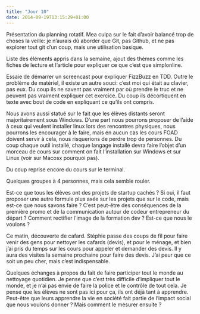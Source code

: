 ```yaml
---
title: "Jour 10"
date: 2014-09-19T13:15:29+01:00
---
```


Présentation du planning rotatif. Mea culpa sur le fait d’avoir balancé trop de
choses la veille: je n’aurais dû aborder que Git, pas Github, et ne pas
explorer tout git d’un coup, mais une utilisation basique.

Liste des éléments appris dans la semaine, ajout des thèmes comme les fiches de
lecture et l’article pour expliquer ce que c’est que simplonline.

Essaie de démarrer un screencast pour expliquer FizzBuzz en TDD. Outre le
problème de matériel, il existe un autre souci: c’est moi qui était au clavier,
pas eux. Du coup ils ne savent pas vraiment par où prendre le truc et ne
peuvent pas vraiment expliquer cet exercice. Du coup ils décortiquent en texte
avec bout de code en expliquant ce qu’ils ont compris.

Nous avons aussi statué sur le fait que les élèves distants seront
majoritairement sous Windows. D’une part nous pourrons proposer de l’aide à
ceux qui veulent installer linux lors des rencontres physiques, nous pourrons
les encourager à le faire, mais en aucun cas les cours FOAD doivent servir à
cela, nous risquerions de perdre trop de personnes. Du coup chaque outil
installé, chaque langage installé devra faire l’objet d’un morceau de cours sur
comment on fait l’installation sur Windows et sur Linux (voir sur Macosx
pourquoi pas).

Du coup reprise encore du cours sur le terminal.

Quelques groupes à 4 personnes, mais cela semble rouler.

Est-ce que tous les élèves ont des projets de startup cachés ? Si oui, il faut
proposer une autre formule plus axée sur les projets que sur le code, mais
est-ce que nous savons faire ? C’est peut-être des conséquences de la première
promo et de la communication autour de codeur entrepreneur du départ ? Comment
rectifier l’image de la formation dev ? Est-ce que nous le voulons ?

Ce matin, découverte de cafard. Stéphie passe des coups de fil pour faire venir
des gens pour nettoyer les cafards (devis), et pour le ménage, et bien j’ai
pris du temps sur les cours pour appeler et demander des devis. Il y aura des
visites la semaine prochaine pour faire des devis. J’ai peur que ce soit un peu
cher, mais c’est indispensable.

Quelques échanges à propos du fait de faire participer tout le monde au
nettoyage quotidien. Je pense que c’est très difficile d’impliquer tout le
monde, et je n’ai pas envie de faire la police et le contrôle de tout cela. Je
pense que les élèves ne sont pas ici pour ça, ils ont déjà tant à apprendre.
Peut-être que leurs apprendre la vie en société fait partie de l’impact social
que nous voulons donner ? Mais comment le mesurer ensuite ?


